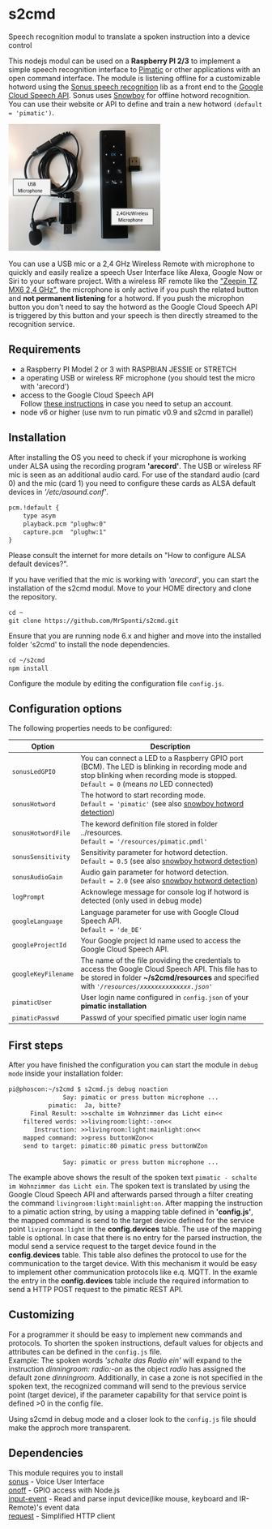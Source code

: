 # s2cmd
Speech recognition modul to translate a spoken instruction into a device control

This nodejs modul can be used on a **Raspberry PI 2/3**  to implement a simple speech recognition interface to [Pimatic](https://pimatic.org) or other applications with an open command interface. The module is listening offline for a customizable hotword using the [Sonus speech recognition](https://github.com/evancohen/sonus) lib as a front end to the [Google Cloud Speech API](https://cloud.google.com/speech-to-text). Sonus uses [Snowboy](https://snowboy.kitt.ai) for offline hotword recognition. You can use their website or API to define and train a new hotword `(default = 'pimatic')`.

<img src="https://github.com/MrSponti/s2cmd/blob/master/Microphone.png" width="300" height="250">

You can use a USB mic or a 2,4 GHz Wireless Remote with microphone to quickly and easily realize a speech User Interface like Alexa, Google Now or Siri to your software project. With a wireless RF remote like the ["Zeepin TZ MX6 2,4 GHz"](https://de.aliexpress.com/item/Zeepin-TZ-MX6-A-2-4GHz-Wireless-Intelligent-Wireless-Romote-Control-Voice-Control-for-smart-TV/32796526519.html), the microphone is only active if you push the related button and **not permanent listening** for a hotword. If you push the microphon button you don't need to say the hotword as the Google Cloud Speech API is triggered by this button and your speech is then directly streamed to the recognition service.

## Requirements
- a Raspberry PI Model 2 or 3 with RASPBIAN JESSIE or STRETCH
- a operating USB or wireless RF microphone (you should test the micro with 'arecord')
- access to the Google Cloud Speech API<br>   Follow [these instructions](https://cloud.google.com/speech/docs/getting-started) in case you need to setup an account.
- node v6 or higher  (use nvm to run pimatic v0.9 and s2cmd in parallel)

## Installation
After installing the OS you need to check if your microphone is working under ALSA using the recording program **'arecord'**. The USB or wireless RF mic is seen as an additional audio card. For use of the standard audio (card 0) and the mic (card 1) you need to configure these cards as ALSA default devices in *'/etc/asound.conf'*. 

```
pcm.!default {
    type asym
    playback.pcm "plughw:0"
    capture.pcm  "plughw:1"
}
```
Please consult the internet for more details on "How to configure ALSA default devices?".

If you have verified that the mic is working with *'arecord'*, you can start the installation of the s2cmd modul. Move to your HOME directory and clone the repository.
```
cd ~
git clone https://github.com/MrSponti/s2cmd.git
```

Ensure that you are running node 6.x and higher and move into the installed folder 's2cmd' to install the node dependencies.
```
cd ~/s2cmd
npm install
```

Configure the module by editing the configuration file `config.js`.

## Configuration options

The following properties needs to be configured:

|Option|Description|
|---|---|
|``sonusLedGPIO``|You can connect a LED to a Raspberry GPIO port (BCM). The LED is blinking in recording mode and stop blinking when recording mode is stopped.<br>`Default = 0`  (means *no* LED connected) |
|``sonusHotword``| The hotword to start recording mode.<br>`Default = 'pimatic'` (see also [snowboy hotword detection](https://github.com/Kitt-AI/snowboy))|
|``sonusHotwordFile``|The keword definition file stored in folder ../resources.<br>`Default = '/resources/pimatic.pmdl'`|
|``sonusSensitivity``|Sensitivity parameter for hotword detection.<br>`Default = 0.5`  (see also [snowboy hotword detection](https://github.com/Kitt-AI/snowboy))|
|``sonusAudioGain``|Audio gain parameter for hotword detection.<br>`Default = 2.0`  (see also [snowboy hotword detection](https://github.com/Kitt-AI/snowboy))|
|``logPrompt``|Acknowlege message for console log if hotword is detected (only used in debug mode)|
|``googleLanguage``|Language parameter for use with Google Cloud Speech API.<br>`Default = 'de_DE'`|
|``googleProjectId``| Your Google project Id name used to access the Google Cloud Speech API.|
|``googleKeyFilename``|The name of the file providing the credentials to access the Google Cloud Speech API. This file has to be stored in folder  **~/s2cmd/resources** and specified with *`'/resources/xxxxxxxxxxxxxx.json'`*|
|``pimaticUser``|User login name configured in ``config.json`` of your **pimatic installation**|
|``pimaticPasswd``|Passwd of your specified pimatic user login name|

## First steps
After you have finished the configuration you can start the module in ``debug mode`` inside your installation folder:
```
pi@phoscon:~/s2cmd $ s2cmd.js debug noaction
               Say: pimatic or press button microphone ...
           pimatic:  Ja, bitte?
      Final Result: >>schalte im Wohnzimmer das Licht ein<<
    filtered words: >>livingroom:light:-:on<<
       Instruction: >>livingroom:light:mainlight:on<<
    mapped command: >>press buttonWZon<<
    send to target: pimatic:80 pimatic press buttonWZon
               
               Say: pimatic or press button microphone ...
```
The example above shows the result of the spoken text `pimatic - schalte im Wohnzimmer das Licht ein`. The spoken text is translated by using the Google Cloud Speech API and afterwards parsed through a filter creating the command `livingroom:light:mainlight:on`. After mapping the instruction to a pimatic action string, by using a mapping table defined in **'config.js'**,  the mapped command is send to the target device defined for the service point `livingroom:light` in the **config.devices** table. The use of the mapping table is optional. In case that there is no entry for the parsed instruction, the modul send a service request to the target device found in the **config.devices** table. This table also defines the protocol to use for the communication to the target device. With this mechanism it would be easy to implement other communication protocols like e.q. MQTT. In the examle the entry in the **config.devices** table include the required information to send a HTTP POST request to the pimatic REST API.

## Customizing
For a programmer it should be easy to implement new commands and protocols. To shorten the spoken instructions, default values for objects and attributes can be defined in the `config.js` file.<br>
Example:  The spoken words *'schalte das Radio ein'* will expand to the instruction *dinningroom: radio:-on* as the object *radio* has assigned the default zone *dinningroom*. Additionally, in case a zone is not specified in the spoken text, the recognized command will send to the previous service point (target device),  if the parameter capability for that service point is defined >0 in the config file.

Using s2cmd in debug mode and a closer look to the `config.js` file should make the approch more transparent.

## Dependencies

This module requires you to install<br>
 [sonus](https://github.com/evancohen/sonus)           - Voice User Interface<br>
 [onoff](https://github.com/fivdi/onoff)               - GPIO access with Node.js<br>
 [input-event](https://github.com/song940/input-event) - Read and parse input device(like mouse, keyboard and IR-Remote)'s event data<br>
 [request](https://github.com/request/request)         - Simplified HTTP client<br>

